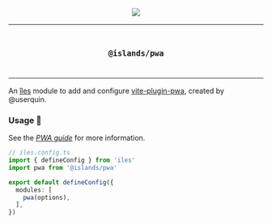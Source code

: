 <p align="center">
  <a href="https://iles-docs.netlify.app">
    <img src="https://github.com/ElMassimo/iles/blob/main/docs/images/banner.png"/>
  </a>
</p>

<p align="center">
<table>
<tbody>
<td align="center">
<br/>
<p align="center">
  <h3><samp>@islands/pwa</samp></h3>
  <img width="2000" height="0">
</p>
</td>
</tbody>
</table>
</p>

[îles]: https://github.com/ElMassimo/iles
[pwa]: https://iles-docs.netlify.app/guide/pwa
[vite-plugin-pwa]: https://github.com/antfu/vite-plugin-pwa

An [îles] module to add and configure [vite-plugin-pwa], created by @userquin.

### Usage 🚀

See the [_PWA guide_][pwa] for more information.

```ts
// iles.config.ts
import { defineConfig } from 'iles'
import pwa from '@islands/pwa'

export default defineConfig({
  modules: [
    pwa(options),
  ],
})
```
